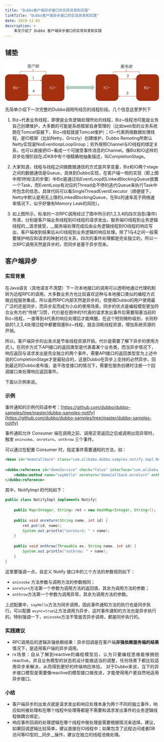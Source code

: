 ```yaml
---
title: "Dubbo客户端异步接口的实现背景和实践"
linkTitle: "Dubbo客户端异步接口的实现背景和实践"
date: 2019-11-01
description: > 
    本文介绍了 Dubbo 客户端异步接口的实现背景和实践 
---
```


## 铺垫


![image | left](/imgs/blog/dubboasyn_client/1.png)


先简单介绍下一次完整的Dubbo调用所经历的线程阶段。几个信息这里罗列下
1. Biz~代表业务线程，即便是业务逻辑处理所处的线程，Biz~线程池可能是业务自己创建维护，大多数的可能是系统框架自身管理的（比如web型的业务系统跑在Tomcat容器下，Biz~线程就是Tomcat维护）；IO~代表网络数据处理线程，是IO框架（比如Netty，Grizzly）创建维护，Dubbo Remoting所默认Netty实现是NioEventloopLoopGroup；另外按照Channel与IO线程的绑定关系，也可以直接把IO~看成一个可接受事件消息的Channel。像Biz和IO这样的异步处理阶段在JDK8中有个很精确地抽象描述，叫CompletionStage。

2. 大家知道，线程与线程之间做数据通信的方式是共享变量，Biz和IO两个stage之间的数据通信是Queue，具体到Dubbo实现，在客户端一侧的实现（即上图中用1所标注的步骤）中Biz是通过向EventLoop的LinkedBlockingQueue放置一个Task，而EventLoop有对应的Thread会不停的迭代Queue来执行Task中所包含的信息，具体代码可以看SingleThreadEventExecutor（顺便提下，Netty中默认是用无上限的LinkedBlockingQueue，在Biz的速率高于网络速率情况下，似乎好像有Memory Leak的风险）。 

3. 如上图所示，标准的一次RPC调用经过了图中所示的1,2,3,4的四次消息(事件)传递，分别是客户端业务线程到IO线程的请求发出，服务端IO线程到业务逻辑线程的__请求接受，__服务端处理完成后由业务逻辑线程到IO线程的响应写出，客户端收到结果后从IO线程到业务逻辑的响应处理。除了1与4之间一般需要维护响应和请求的映射对应关系，四次的事件处理都是完全独立的，所以一次RPC调用天然是异步的，而同步是基于异步而来。


## 客户端异步

### 实现背景
在Java语言（其他语言不清楚）下一次本地接口的调用可以透明地通过代理机制转为远程RPC的调用，大多数业务方也比较喜欢这种与本地接口类似的编程方式做远程服务集成，所以虽然RPC内部天然是异步的，但使用Dubbo的用户使用最广泛的还是同步，而异步反而成为小众的使用场景。同步的优点是编程模型更加符合业务方的“传统”习惯，代价是在图中的1代表的请求发出事件后需要阻塞当前的Biz~线程，一直等到4代表的响应处理后才能唤醒。在这个短则微秒级别，长则秒级的1,2,3,4处理过程中都要阻塞Biz~线程，就会消耗线程资源，增加系统资源的开销。

所以，客户端异步的出发点是节省线程资源开销，代价是需要了解下异步的使用方式:)。在同步方式下API接口的返回类型是代表着某个业务类，而当异步情况下，响应返回与请求发出是完全独立的两个事件，需要API接口的返回类型变为上述中说的CompletionStage才是最贴合的，这是Dubbo在异步上支持的必然异步。回到最近的Dubbo发布版，是不改变接口的情况下，需要在服务创建时注册一个回调接口来处理响应返回事件。

下面以示例来说。

### 示例

事件通知的示例代码请参考：[https://github.com/dubbo/dubbo-samples/tree/master/dubbo-samples-notify](https://github.com/dubbo/dubbo-samples/tree/master/dubbo-samples-notify)

事件通知允许 Consumer 端在调用之前、调用正常返回之后或调用出现异常时，触发 `oninvoke`、`onreturn`、`onthrow` 三个事件。

可以通过在配置 Consumer 时，指定事件需要通知的方法，如：

```xml
<bean id="demoCallback" class="com.alibaba.dubbo.samples.notify.impl.NotifyImpl" />

<dubbo:reference id="demoService" check="false" interface="com.alibaba.dubbo.samples.notify.api.DemoService" version="1.0.0" group="cn">
    <dubbo:method name="sayHello" onreturn="demoCallback.onreturn" onthrow="demoCallback.onthrow"/>
</dubbo:reference>
```

其中，NotifyImpl 的代码如下：

```java
public class NotifyImpl implements Notify{

    public Map<Integer, String> ret = new HashMap<Integer, String>();
    
    public void onreturn(String name, int id) {
        ret.put(id, name);
        System.out.println("onreturn: " + name);
    }

    public void onthrow(Throwable ex, String name, int id) {
        System.out.println("onthrow: " + name);
    }
}
```

这里要强调一点，自定义 Notify 接口中的三个方法的参数规则如下：

* `oninvoke` 方法参数与调用方法的参数相同；
* `onreturn`方法第一个参数为调用方法的返回值，其余为调用方法的参数；
* `onthrow`方法第一个参数为调用异常，其余为调用方法的参数。

上述配置中，`sayHello`方法为同步调用，因此事件通知方法的执行也是同步执行。可以配置 `async=true`让方法调用为异步，这时事件通知的方法也是异步执行的。特别强调一下，`oninvoke`方法不管是否异步调用，都是同步执行的。

### 实践建议

* <div data-type="alignment" data-value="justify" style="text-align:justify">
  <div data-type="p">RPC调用后的逻辑非强依赖结果：异步回调是在客户端<strong>非强依赖服务端的结果</strong>情况下，是适用客户端的异步调用。</div>
  </div>

* <div data-type="alignment" data-value="justify" style="text-align:justify">
  <div data-type="p">rx场景：自从了解到reactive的编程模型后，认为只要编程思维能够拥抱reactive，并且业务模型的状态机设计能做适当的调整，任何场景下都比较适用异步来解决，从而得到更好的终端响应体验。 对于Dubbo来说，当下的异步接口模型是需要像reactive的模型接口做改进，才能使得用户更自然地适用异步接口。</div>
  </div>


### 小结

* 客户端异步的出发点就是请求发出和响应处理本身为两个不同的独立事件，响应如何被处理和在哪个线程中处理等都是不需要和请求发出事件的业务逻辑线程做耦合绑定。
* 响应事件回调的处理逻辑在哪个线程中做处理是需要根据情况来选择。建议，如果回调逻辑比较简单，建议直接在IO线程中；如果包含了远程访问或者DB访问等IO型的__同步__操作，建议在独立的线程池做处理。